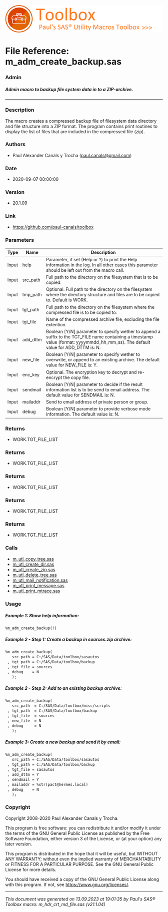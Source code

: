 ![../../misc/images/doc_header.png](../../misc/images/doc_header.png)
# 
# File Reference: m_adm_create_backup.sas

### Admin

##### Admin macro to backup file system data in to a ZIP-archive.

***

### Description
The macro creates a compressed backup file of filesystem data directory and file structure into a ZIP format. The program contains print routines to display the list of files that are included in the compressed file (zip).

### Authors
* Paul Alexander Canals y Trocha (paul.canals@gmail.com)

### Date
* 2020-09-07 00:00:00

### Version
* 20.1.09

### Link
* https://github.com/paul-canals/toolbox

### Parameters
| Type | Name | Description |
| ---- | ---- | ----------- |
| Input | help | Parameter, if set (Help or ?) to print the Help information in the log. In all other cases this parameter should be left out from the macro call. |
| Input | src_path | Full path to the directory on the filesystem that is to be copied. |
| Input | tmp_path | Optional. Full path to the directory on the filesystem where the directory structure and files are to be copied to. Default is WORK. |
| Input | tgt_path | Full path to the directory on the filesystem where the compressed file is to be copied to. |
| Input | tgt_file | Name of the compressed archive file, excluding the file extention. |
| Input | add_dttm | Boolean [Y/N] parameter to specify wether to append a suffix to the TGT_FILE name containing a timestamp value (format: yyyymmdd_hh_mm_ss). The default value for ADD_DTTM is: N. |
| Input | new_file | Boolean [Y/N] parameter to specify wether to overwrite, or append to an existing archive. The default value for NEW_FILE is: Y. |
| Input | enc_key | Optional. The encryption key to decrypt and re-encrypt the copy file. |
| Input | sendmail | Boolean [Y/N] parameter to decide if the result information list is to be send to email address. The default value for SENDMAIL is: N. |
| Input | mailaddr | Send to email address of private person or group. |
| Input | debug | Boolean [Y/N] parameter to provide verbose mode information. The default value is: N. |

### Returns
* WORK.TGT_FILE_LIST

### Returns
* WORK.TGT_FILE_LIST

### Returns
* WORK.TGT_FILE_LIST

### Returns
* WORK.TGT_FILE_LIST

### Returns
* WORK.TGT_FILE_LIST

### Calls
* [m_utl_copy_tree.sas](m_utl_copy_tree.md)
* [m_utl_create_dir.sas](m_utl_create_dir.md)
* [m_utl_create_zip.sas](m_utl_create_zip.md)
* [m_utl_delete_tree.sas](m_utl_delete_tree.md)
* [m_utl_mail_notification.sas](m_utl_mail_notification.md)
* [m_utl_print_message.sas](m_utl_print_message.md)
* [m_utl_print_mtrace.sas](m_utl_print_mtrace.md)

### Usage

##### Example 1: Show help information:
```sas
%m_adm_create_backup(?)
```

##### Example 2 - Step 1: Create a backup in sources.zip archive:
```sas
%m_adm_create_backup(
   src_path = C:/SAS/Data/toolbox/sasautos
 , tgt_path = C:/SAS/Data/toolbox/backup
 , tgt_file = sources
 , debug    = N
   );
```

##### Example 2 - Step 2: Add to an existing backup archive:
```sas
%m_adm_create_backup(
   src_path  = C:/SAS/Data/toolbox/misc/scripts
 , tgt_path  = C:/SAS/Data/toolbox/backup
 , tgt_file  = sources
 , new_file  = N
 , debug     = N
   );
```

##### Example 3: Create a new backup and send it by email:
```sas
%m_adm_create_backup(
   src_path = C:/SAS/Data/toolbox/sasautos
 , tgt_path = C:/SAS/Data/toolbox/backup
 , tgt_file = sasautos
 , add_dttm = Y
 , sendmail = Y
 , mailaddr = %str(pact@hermes.local)
 , debug    = N
   );
```

### Copyright
Copyright 2008-2020 Paul Alexander Canals y Trocha. 
 
This program is free software: you can redistribute it and/or modify 
it under the terms of the GNU General Public License as published by 
the Free Software Foundation, either version 3 of the License, or 
(at your option) any later version. 
 
This program is distributed in the hope that it will be useful, 
but WITHOUT ANY WARRANTY; without even the implied warranty of 
MERCHANTABILITY or FITNESS FOR A PARTICULAR PURPOSE. See the 
GNU General Public License for more details. 
 
You should have received a copy of the GNU General Public License 
along with this program. If not, see <https://www.gnu.org/licenses/>. 


***
*This document was generated on 13.09.2023 at 19:01:35  by Paul's SAS&reg; Toolbox macro: m_hdr_crt_md_file.sas (v21.1.04)*
